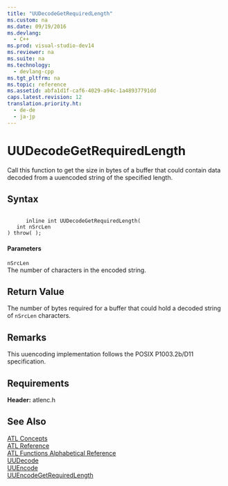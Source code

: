 ```yaml
---
title: "UUDecodeGetRequiredLength"
ms.custom: na
ms.date: 09/19/2016
ms.devlang: 
  - C++
ms.prod: visual-studio-dev14
ms.reviewer: na
ms.suite: na
ms.technology: 
  - devlang-cpp
ms.tgt_pltfrm: na
ms.topic: reference
ms.assetid: abfa1d1f-caf6-4029-a94c-1a48937791dd
caps.latest.revision: 12
translation.priority.ht: 
  - de-de
  - ja-jp
---
```

# UUDecodeGetRequiredLength
Call this function to get the size in bytes of a buffer that could contain data decoded from a uuencoded string of the specified length.  
  
## Syntax  
  
```  
  
      inline int UUDecodeGetRequiredLength(  
   int nSrcLen   
) throw( );  
```  
  
#### Parameters  
 `nSrcLen`  
 The number of characters in the encoded string.  
  
## Return Value  
 The number of bytes required for a buffer that could hold a decoded string of `nSrcLen` characters.  
  
## Remarks  
 This uuencoding implementation follows the POSIX P1003.2b/D11 specification.  
  
## Requirements  
 **Header:** atlenc.h  
  
## See Also  
 [ATL Concepts](../vs140/Active-Template-Library--ATL--Concepts.md)   
 [ATL Reference](../vs140/ATL-COM-Desktop-Components.md)   
 [ATL Functions Alphabetical Reference](../vs140/ATL-Functions-Alphabetical-Reference.md)   
 [UUDecode](../vs140/UUDecode.md)   
 [UUEncode](../vs140/UUEncode.md)   
 [UUEncodeGetRequiredLength](../vs140/UUEncodeGetRequiredLength.md)